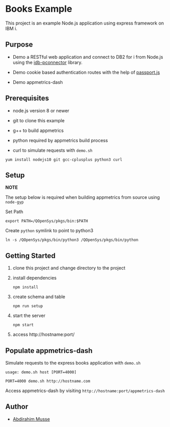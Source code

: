 # Books Example

This project is an example Node.js application using express framework on IBM i.

## Purpose

- Demo a RESTful web application and connect to DB2 for i from Node.js using the [idb-pconnector](https://bitbucket.org/litmis/nodejs-idb-pconnector) library.

- Demo cookie based authentication routes with the help of [passport.js](http://www.passportjs.org/)

- Demo appmetrics-dash

## Prerequisites

- node.js version 8 or newer

- git to clone this example

- g++ to build appmetrics

- python required by appmetrics build process

- curl to simulate requests with `demo.sh`

`yum install nodejs10 git gcc-cplusplus python3 curl`

## Setup

**NOTE**

The setup below is required when building appmetrics from source using `node-gyp`

Set Path

`export PATH=/QOpenSys/pkgs/bin:$PATH`

Create `python` symlink to point to python3

`ln -s /QOpenSys/pkgs/bin/python3 /QOpenSys/pkgs/bin/python`


## Getting Started

1) clone this project and change directory to the project

2) install dependencies
   
   `npm install`

3) create schema and table
   
   `npm run setup`

4) start the server
   
   `npm start`

5) access http://hostname:port/

## Populate appmetrics-dash

Simulate requests to the express books application with `demo.sh`

`usage: demo.sh host [PORT=4000]`

`PORT=4000 demo.sh http://hostname.com`

Access appmetrics-dash by visiting `http://hostname:port/appmetrics-dash`

## Author

* [Abdirahim Musse](https://github.com/abmusse)
